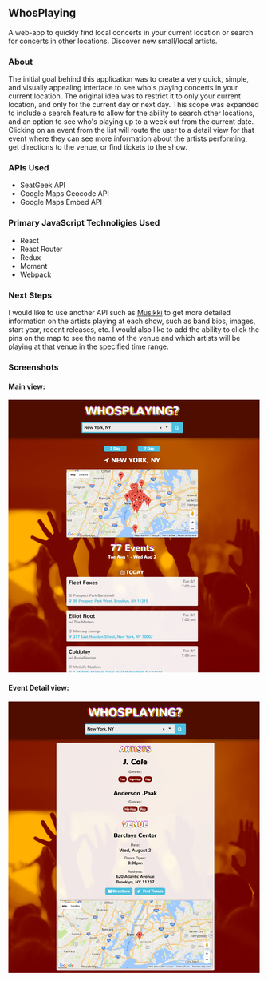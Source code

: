 ## WhosPlaying
A web-app to quickly find local concerts in your current location or search for concerts in other locations. Discover new small/local artists.

### About
The initial goal behind this application was to create a very quick, simple, and visually appealing interface to see who's playing concerts in your current location. The original idea was to restrict it to only your current location, and only for the current day or next day. This scope was expanded to include a search feature to allow for the ability to search other locations, and an option to see who's playing up to a week out from the current date. Clicking on an event from the list will route the user to a detail view for that event where they can see more information about the artists performing, get directions to the venue, or find tickets to the show.

### APIs Used
- SeatGeek API
- Google Maps Geocode API
- Google Maps Embed API

### Primary JavaScript Technoligies Used
- React
- React Router
- Redux
- Moment
- Webpack

### Next Steps
I would like to use another API such as [Musikki](https://music-api.musikki.com/) to get more detailed information on the artists playing at each show, such as band bios, images, start year, recent releases, etc. I would also like to add the ability to click the pins on the map to see the name of the venue and which artists will be playing at that venue in the specified time range.

### Screenshots

#### Main view:
![screenshot1](https://raw.githubusercontent.com/dstock48/whosplaying/master/screenshots/whosplaying1.png)

#### Event Detail view:
![screenshot2](https://raw.githubusercontent.com/dstock48/whosplaying/master/screenshots/whosplaying2.png)
